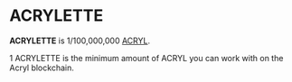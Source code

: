 # ACRYLETTE

**ACRYLETTE** is 1/100,000,000 [ACRYL](/blockchain/token/acryl.md).

1 ACRYLETTE is the minimum amount of ACRYL you can work with on the Acryl blockchain.